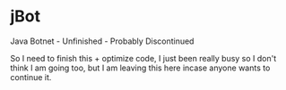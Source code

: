 # jBot
Java Botnet - Unfinished - Probably Discontinued


So I need to finish this + optimize code, I just been really busy so I don't think I am going too, but I am leaving this here incase anyone wants to continue it.
